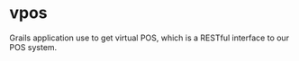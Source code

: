 vpos
====

Grails application use to get virtual POS, which is a RESTful interface to our POS system.